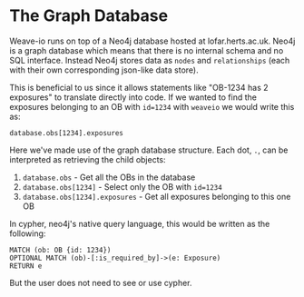 # The Graph Database

Weave-io runs on top of a Neo4j database hosted at lofar.herts.ac.uk.
Neo4j is a graph database which means that there is no internal schema and no SQL interface. 
Instead Neo4j stores data as `nodes` and `relationships` (each with their own corresponding json-like data store).

This is beneficial to us since it allows statements like "OB-1234 has 2 exposures" to translate directly into code.
If we wanted to find the exposures belonging to an OB with `id=1234` with `weaveio` we would write this as:

    database.obs[1234].exposures

Here we've made use of the graph database structure. Each dot, `.`, can be interpreted as retrieving the child objects:
1. `database.obs` - Get all the OBs in the database
2. `database.obs[1234]` - Select only the OB with `id=1234`
3. `database.obs[1234].exposures` - Get all exposures belonging to this one OB

In cypher, neo4j's native query language, this would be written as the following:

    MATCH (ob: OB {id: 1234})
    OPTIONAL MATCH (ob)-[:is_required_by]->(e: Exposure)
    RETURN e

But the user does not need to see or use cypher.
